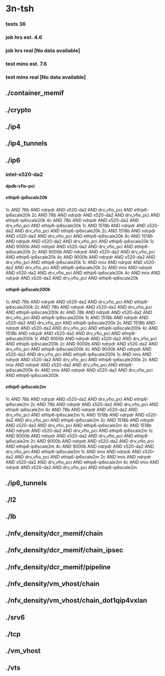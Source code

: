 # 3n-tsh
### tests 36
### job hrs est. 4.6
### job hrs real [No data available]
### test mins est. 7.6
### test mins real [No data available]
## ./container_memif
## ./crypto
## ./ip4
## ./ip4_tunnels
## ./ip6
### intel-x520-da2
#### dpdk-vfio-pci
##### ethip6-ip6scale20k
1c AND 78b AND ndrpdr AND x520-da2 AND drv_vfio_pci AND ethip6-ip6scale20k
2c AND 78b AND ndrpdr AND x520-da2 AND drv_vfio_pci AND ethip6-ip6scale20k
4c AND 78b AND ndrpdr AND x520-da2 AND drv_vfio_pci AND ethip6-ip6scale20k
1c AND 1518b AND ndrpdr AND x520-da2 AND drv_vfio_pci AND ethip6-ip6scale20k
2c AND 1518b AND ndrpdr AND x520-da2 AND drv_vfio_pci AND ethip6-ip6scale20k
4c AND 1518b AND ndrpdr AND x520-da2 AND drv_vfio_pci AND ethip6-ip6scale20k
1c AND 9000b AND ndrpdr AND x520-da2 AND drv_vfio_pci AND ethip6-ip6scale20k
2c AND 9000b AND ndrpdr AND x520-da2 AND drv_vfio_pci AND ethip6-ip6scale20k
4c AND 9000b AND ndrpdr AND x520-da2 AND drv_vfio_pci AND ethip6-ip6scale20k
1c AND imix AND ndrpdr AND x520-da2 AND drv_vfio_pci AND ethip6-ip6scale20k
2c AND imix AND ndrpdr AND x520-da2 AND drv_vfio_pci AND ethip6-ip6scale20k
4c AND imix AND ndrpdr AND x520-da2 AND drv_vfio_pci AND ethip6-ip6scale20k
##### ethip6-ip6scale200k
1c AND 78b AND ndrpdr AND x520-da2 AND drv_vfio_pci AND ethip6-ip6scale200k
2c AND 78b AND ndrpdr AND x520-da2 AND drv_vfio_pci AND ethip6-ip6scale200k
4c AND 78b AND ndrpdr AND x520-da2 AND drv_vfio_pci AND ethip6-ip6scale200k
1c AND 1518b AND ndrpdr AND x520-da2 AND drv_vfio_pci AND ethip6-ip6scale200k
2c AND 1518b AND ndrpdr AND x520-da2 AND drv_vfio_pci AND ethip6-ip6scale200k
4c AND 1518b AND ndrpdr AND x520-da2 AND drv_vfio_pci AND ethip6-ip6scale200k
1c AND 9000b AND ndrpdr AND x520-da2 AND drv_vfio_pci AND ethip6-ip6scale200k
2c AND 9000b AND ndrpdr AND x520-da2 AND drv_vfio_pci AND ethip6-ip6scale200k
4c AND 9000b AND ndrpdr AND x520-da2 AND drv_vfio_pci AND ethip6-ip6scale200k
1c AND imix AND ndrpdr AND x520-da2 AND drv_vfio_pci AND ethip6-ip6scale200k
2c AND imix AND ndrpdr AND x520-da2 AND drv_vfio_pci AND ethip6-ip6scale200k
4c AND imix AND ndrpdr AND x520-da2 AND drv_vfio_pci AND ethip6-ip6scale200k
##### ethip6-ip6scale2m
1c AND 78b AND ndrpdr AND x520-da2 AND drv_vfio_pci AND ethip6-ip6scale2m
2c AND 78b AND ndrpdr AND x520-da2 AND drv_vfio_pci AND ethip6-ip6scale2m
4c AND 78b AND ndrpdr AND x520-da2 AND drv_vfio_pci AND ethip6-ip6scale2m
1c AND 1518b AND ndrpdr AND x520-da2 AND drv_vfio_pci AND ethip6-ip6scale2m
2c AND 1518b AND ndrpdr AND x520-da2 AND drv_vfio_pci AND ethip6-ip6scale2m
4c AND 1518b AND ndrpdr AND x520-da2 AND drv_vfio_pci AND ethip6-ip6scale2m
1c AND 9000b AND ndrpdr AND x520-da2 AND drv_vfio_pci AND ethip6-ip6scale2m
2c AND 9000b AND ndrpdr AND x520-da2 AND drv_vfio_pci AND ethip6-ip6scale2m
4c AND 9000b AND ndrpdr AND x520-da2 AND drv_vfio_pci AND ethip6-ip6scale2m
1c AND imix AND ndrpdr AND x520-da2 AND drv_vfio_pci AND ethip6-ip6scale2m
2c AND imix AND ndrpdr AND x520-da2 AND drv_vfio_pci AND ethip6-ip6scale2m
4c AND imix AND ndrpdr AND x520-da2 AND drv_vfio_pci AND ethip6-ip6scale2m
## ./ip6_tunnels
## ./l2
## ./lb
## ./nfv_density/dcr_memif/chain
## ./nfv_density/dcr_memif/chain_ipsec
## ./nfv_density/dcr_memif/pipeline
## ./nfv_density/vm_vhost/chain
## ./nfv_density/vm_vhost/chain_dot1qip4vxlan
## ./srv6
## ./tcp
## ./vm_vhost
## ./vts
